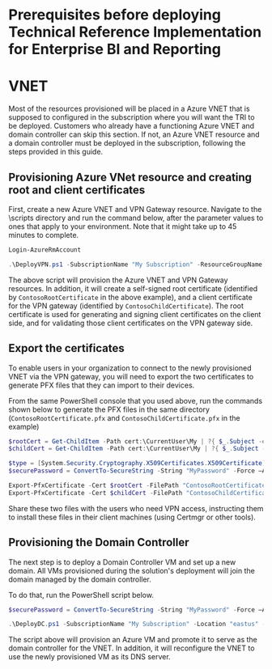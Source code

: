 ﻿# Prerequisites before deploying Technical Reference Implementation for Enterprise BI and Reporting

# VNET

Most of the resources provisioned will be placed in a Azure VNET that is supposed to configured in the subscription where you will want the TRI to be deployed. Customers who already have a functioning Azure VNET and domain controller can skip this section. If not, an Azure VNET resource and a domain controller must be deployed in the subscription, following the steps provided in this guide.

## Provisioning Azure VNet resource and creating root and client certificates

First, create a new Azure VNET and VPN Gateway resource. Navigate to the <source root>\scripts directory and run the command below, after the parameter values to ones that apply to your environment. Note that it might take up to 45 minutes to complete.

```PowerShell
Login-AzureRmAccount

.\DeployVPN.ps1 -SubscriptionName "My Subscription" -ResourceGroupName "ContosoVNetGroup" -Location "eastus" -VNetName "ContosoVNet" -VNetGatewayName "ContosoGateway" -AddressPrefix "10.254.0.0/16" -GatewaySubnetPrefix "10.254.1.0/24" -OnpremiseVPNClientSubnetPrefix "192.168.200.0/24" -RootCertificateName "ContosoRootCertificate" -ChildCertificateName "ContosoChildCertificate"
```

The above script will provision the Azure VNET and VPN Gateway resources. In addition, it will create a self-signed root certificate (identified by ```ContosoRootCertificate``` in the above example), and a client certificate for the VPN gateway (identified by ```ContosoChildCertificate```). The root certificate is used for generating and signing client certificates on the client side, and for validating those client certificates on the VPN gateway side.

## Export the certificates

To enable users in your organization to connect to the newly provisioned VNET via the VPN gateway, you will need to export the two certificates to generate PFX files that they can import to their devices.

From the same PowerShell console that you used above, run the commands shown below to generate the PFX files in the same directory (```ContosoRootCertificate.pfx``` and ```ContosoChildCertificate.pfx``` in the example)

```PowerShell
$rootCert = Get-ChildItem -Path cert:\CurrentUser\My | ?{ $_.Subject -eq "CN=ContosoRootCertificate" }
$childCert = Get-ChildItem -Path cert:\CurrentUser\My | ?{ $_.Subject -eq "CN=ContosoChildCertificate" }

$type = [System.Security.Cryptography.X509Certificates.X509Certificate]::pfx
$securePassword = ConvertTo-SecureString -String "MyPassword" -Force –AsPlainText

Export-PfxCertificate -Cert $rootCert -FilePath "ContosoRootCertificate.pfx" -Password $securePassword -Verbose
Export-PfxCertificate -Cert $childCert -FilePath "ContosoChildCertificate.pfx" -Password $securePassword -Verbose
```
Share these two files with the users who need VPN access, instructing them to install these files in their client machines (using Certmgr or other tools).

## Provisioning the Domain Controller

The next step is to deploy a Domain Controller VM and set up a new domain. All VMs provisioned during the solution's deployment will join the domain managed by the domain controller.

To do that, run the PowerShell script below.

```PowerShell
$securePassword = ConvertTo-SecureString -String "MyPassword" -Force –AsPlainText

.\DeployDC.ps1 -SubscriptionName "My Subscription" -Location "eastus" -ResourceGroupName "ContosoVNetGroup" -VNetName "ContosoVNet" -DomainName "contosodomain.ms" -DnsVmName "contosodns" -DomainUserName "MyUser" -DomainUserPassword $securePassword
```

The script above will provision an Azure VM and promote it to serve as the domain controller for the VNET. In addition, it will reconfigure the VNET to use the newly provisioned VM as its DNS server.